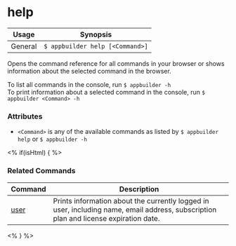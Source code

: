 help
==========

Usage | Synopsis
------|-------
General | `$ appbuilder help [<Command>]`

Opens the command reference for all commands in your browser or shows information about the selected command in the browser.

To list all commands in the console, run `$ appbuilder -h`  
To print information about a selected command in the console, run `$ appbuilder <Command> -h` 

### Attributes
* `<Command>` is any of the available commands as listed by `$ appbuilder help` or `$ appbuilder -h`

<% if(isHtml) { %> 
### Related Commands

Command | Description
----------|----------
[user](user.html) | Prints information about the currently logged in user, including name, email address, subscription plan and license expiration date.
<% } %>